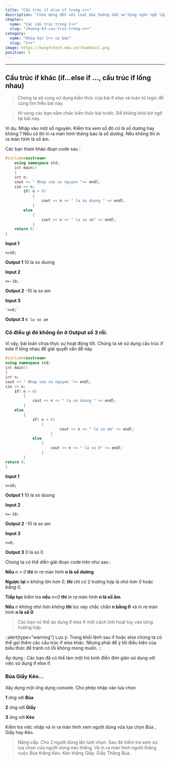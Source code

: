 ```yaml
---
title: "Cấu trúc if else if trong c++"
description: "Chào mừng đến với loạt bài hướng dẫn sử dụng ngôn ngữ lập trình C++! Loạt bài hướng dẫn này được thiết kế cho những người chưa hoặc biết một ít lập trình."
chapter:
  name: "Các cấu trúc trong C++"
  slug: "chuong-03-cau-truc-trong-c++"
category:
  name: "Khóa học C++ cơ bản"
  slug: "C++"
image: https://kungfutech.edu.vn/thumbnail.png
position: 5
---
```


---

## Cấu trúc if khác (if...else if ..., cấu trúc if lồng nhau)

> Chúng ta sẽ cùng sử dụng kiến thức của bài if else và toán tử logic để cùng tìm hiểu bài này.

> Hi vọng các bạn nắm chắc kiến thức bài trước. Để không khỏi bỡ ngỡ tại bài này.

Ví dụ: Nhập vào một số nguyên. Kiểm tra xem số đó có là số dương hay không ? Nếu có thì in ra màn hình thông báo là số dương. Nếu không thì in ra màn hình là số âm.

Các bạn tham khảo đoạn code sau :

```cpp
#include<iostream>
	using namespace std;
	int main()
	{
	int n;
	cout << " Nhap vao so nguyen "<< endl;
	cin >> n;
		if( n > 0)
			{
				cout << n << " la so duong " << endl;
			}
		else
			{
				cout << n << " la so am" << endl;
			}
	return 0;
}
```

**Input 1**

    n=10;

**Output 1**
10 la so duong

**Input 2**

    n=-10;

**Output 2**
-10 la so am

**Input 3**

    `n=0;`

**Output 3**
`0 la so am`

### Có điều gì đó không ổn ở Output số 3 rồi.

Vì vậy, bài toán chưa thực sự hoạt động tốt.
Chúng ta sẽ sử dụng cấu trúc if esle if lồng nhau để giải quyết vấn đề này.

```cpp
#include<iostream>
using namespace std;
int main()
{
int n;
cout << " Nhap vao so nguyen "<< endl;
cin >> n;
	if( n > 0)
		{
			cout << n << " la so duong " << endl;
		}
	else
		{
			if( n < 0)
				{
						cout << n << " la so am" << endl;
					}
			else
				{
					cout << n << " la so 0" << endl;
				}
		}
return 0;
}
```

**Input 1**

    n=10;

**Output 1**
10 la so duong

**Input 2**

    n=-10;

**Output 2**
-10 la so am

**Input 3**

    n=0;

**Output 3**
0 la so 0

Chúng ta có thể diễn giải đoạn code trên như sau :

**Nếu** _n > 0_ **thì** _in ra_ màn hình **n là số dương**

**Ngược lại** _n không lớn hơn 0_, **thì** chỉ có 2 trường hợp là _nhỏ hơn 0_ hoặc _bằng 0_.

**Tiếp tục** kiểm tra **nếu** _n<0_ **thì** _in ra_ màn hình **n là số âm**.

**Nếu** _n không nhỏ hơn không_ **thì** lúc này chắc chắn **n bằng 0** và _in ra_ màn hình **n là số 0**

> Các bạn có thể áp dụng if else if một cách linh hoạt tùy vào từng trường hợp.

::alert{type="warning"}
Lưu ý: Trong khối lệnh sau if hoặc else chúng ta có thể gọi thêm các cấu trúc if else khác. Nhưng phải để ý tới điều kiện của biểu thức để tránh có lỗi không mong muốn.
::

Áp dụng :
Các bạn đã có thể làm một trò kinh điển đơn giản sử dụng với việc sử dụng if else if.

### Búa Giấy Kéo...

Xây dụng một ứng dụng console. Cho phép nhập vào lựa chọn

**1** ứng với **Búa**

**2** ứng với **Giấy**

**3** ứng với **Kéo**

Kiểm tra việc nhập và in ra màn hình xem người dùng vừa lựa chọn Búa , Giấy hay Kéo.

> Nâng cấp. Cho 2 người dùng lần lượt chọn. Sau đó kiểm tra xem sự lựa chọn của người dùng nào thắng. Và in ra màn hình người thắng cuộc
> Búa thắng Kéo.
> Kéo thắng Giấy.
> Giấy Thắng Búa.
